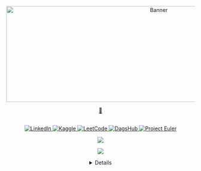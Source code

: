 <p align="center">
  <img src="img/hello.gif" alt="Banner" height='256px' width="800px">
</p>

<a href="https://huggingface.co/joshuarwanda">
  <p align="center">
    <b>🤗</b>
  </p>
</a>

<p align="center">
<br>
    <a href="https://www.linkedin.com/in/joshua-rwanda-a902b51a6">
        <img src="https://img.shields.io/badge/LinkedIn-purple?style=flat-square&logo=linkedin" alt="LinkedIn">
    </a>
    <a href="https://www.kaggle.com/joshuarwanda">
        <img src="https://img.shields.io/badge/Kaggle-purple?style=flat-square&logo=kaggle" alt="Kaggle">
    </a>
    <a href="https://leetcode.com/joshuarwanda/">
        <img src="https://img.shields.io/badge/LeetCode-purple?style=flat-square&logo=LeetCode" alt="LeetCode">
    </a>
    <a href="https://dagshub.com/joshuarwanda">
        <img src="https://img.shields.io/badge/DagsHub-purple?style=flat-square&logo=dagshub" alt="DagsHub">
    </a>
    <a href="https://projecteuler.net/profile/joshuarwanda.png">
        <img src="https://img.shields.io/badge/ProjectEuler-purple?style=flat-square&logo=dagshub" alt="Project Euler">
    </a>
<p>

<p align="center">
  <a href="https://github.com/joshuarwanda">
    <img src="https://komarev.com/ghpvc/?username=joshuarwanda&color=blue&style=flat)" />
  </a>
</p>

<p align="center">
  <img src="https://github-readme-stats.vercel.app/api?username=joshuarwanda&show_icons=true&theme=dark">
</p>

<p align="center">
<Details align="center">
  <summary align="center">Details</summary>
  <div align="center">
    <a href="https://github.com/joshuarwanda">
      <img src="http://github-profile-summary-cards.vercel.app/api/cards/profile-details?username=joshuarwanda&theme=transparent" />
    </a>
    <a href="https://git.io/streak-stats">
      <img src="https://streak-stats.demolab.com?user=joshuarwanda&theme=dark&exclude_days=Sun" alt="GitHub Streak" />
    </a>
    <a href="https://github.com/joshuarwanda">
      <img src="http://github-profile-summary-cards.vercel.app/api/cards/stats?username=joshuarwanda&theme=transparent" />
    </a>
    <a href="https://github.com/joshuarwanda">
      <img src="https://github-readme-stats.vercel.app/api/top-langs/?username=joshuarwanda&langs_count=10&exclude_repo=&hide=layout=default&card_width=699&hide_border=true&theme=transparent" />
    </a>
  </div>
</Details>
